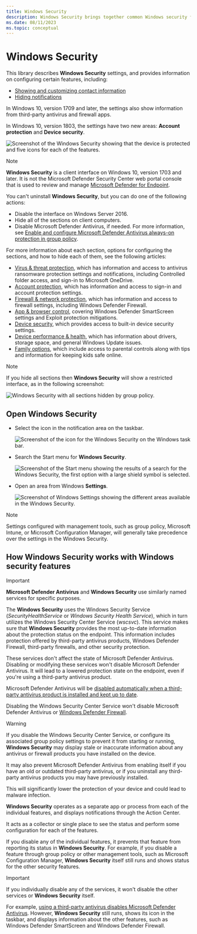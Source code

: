 ```yaml
---
title: Windows Security
description: Windows Security brings together common Windows security features into one place.
ms.date: 08/11/2023
ms.topic: conceptual
---
```


# Windows Security

This library describes **Windows Security** settings, and provides information on configuring certain features, including:

- [Showing and customizing contact information](wdsc-customize-contact-information.md)
- [Hiding notifications](wdsc-hide-notifications.md)

In Windows 10, version 1709 and later, the settings also show information from third-party antivirus and firewall apps.

In Windows 10, version 1803, the settings have two new areas: **Account protection** and **Device security**.

![Screenshot of the Windows Security showing that the device is protected and five icons for each of the features.](images/security-center-home.png)

> [!NOTE]
> **Windows Security** is a client interface on Windows 10, version 1703 and later. It is not the Microsoft Defender Security Center web portal console that is used to review and manage [Microsoft Defender for Endpoint](/microsoft-365/security/defender-endpoint/).

You can't uninstall **Windows Security**, but you can do one of the following actions:

- Disable the interface on Windows Server 2016.
- Hide all of the sections on client computers.
- Disable Microsoft Defender Antivirus, if needed. For more information, see [Enable and configure Microsoft Defender Antivirus always-on protection in group policy](/microsoft-365/security/defender-endpoint/configure-real-time-protection-microsoft-defender-antivirus).

For more information about each section, options for configuring the sections, and how to hide each of them, see the following articles:

- [Virus & threat protection](wdsc-virus-threat-protection.md), which has information and access to antivirus ransomware protection settings and notifications, including Controlled folder access, and sign-in to Microsoft OneDrive.
- [Account protection](wdsc-account-protection.md), which has information and access to sign-in and account protection settings.
- [Firewall & network protection](wdsc-firewall-network-protection.md), which has information and access to firewall settings, including Windows Defender Firewall.
- [App & browser control](wdsc-app-browser-control.md), covering Windows Defender SmartScreen settings and Exploit protection mitigations.
- [Device security](wdsc-device-security.md), which provides access to built-in device security settings.
- [Device performance & health](wdsc-device-performance-health.md), which has information about drivers, storage space, and general Windows Update issues.
- [Family options](wdsc-family-options.md), which include access to parental controls along with tips and information for keeping kids safe online.

> [!NOTE]
> If you hide all sections then **Windows Security** will show a restricted interface, as in the following screenshot:
>
> ![Windows Security with all sections hidden by group policy.](images/wdsc-all-hide.png)

## Open Windows Security

- Select the icon in the notification area on the taskbar.

    ![Screenshot of the icon for the Windows Security on the Windows task bar.](images/security-center-taskbar.png)

- Search the Start menu for **Windows Security**.

    ![Screenshot of the Start menu showing the results of a search for the Windows Security, the first option with a large shield symbol is selected.](images/security-center-start-menu.png)

- Open an area from Windows **Settings**.

    ![Screenshot of Windows Settings showing the different areas available in the Windows Security.](images/settings-windows-defender-security-center-areas.png)

> [!NOTE]
> Settings configured with management tools, such as group policy, Microsoft Intune, or Microsoft Configuration Manager, will generally take precedence over the settings in the Windows Security.

## How Windows Security works with Windows security features

> [!IMPORTANT]
> **Microsoft Defender Antivirus** and **Windows Security** use similarly named services for specific purposes.
>
> The **Windows Security** uses the Windows Security Service (*SecurityHealthService* or *Windows Security Health Service*), which in turn utilizes the Windows Security Center Service (*wscsvc*). This service makes sure that **Windows Security** provides the most up-to-date information about the protection status on the endpoint. This information includes protection offered by third-party antivirus products, Windows Defender Firewall, third-party firewalls, and other security protection.
>
> These services don't affect the state of Microsoft Defender Antivirus. Disabling or modifying these services won't disable Microsoft Defender Antivirus. It will lead to a lowered protection state on the endpoint, even if you're using a third-party antivirus product.
>
> Microsoft Defender Antivirus will be [disabled automatically when a third-party antivirus product is installed and kept up to date](/microsoft-365/security/defender-endpoint/microsoft-defender-antivirus-compatibility).
>
> Disabling the Windows Security Center Service won't disable Microsoft Defender Antivirus or [Windows Defender Firewall](../../network-security/windows-firewall/index.md).

> [!WARNING]
> If you disable the Windows Security Center Service, or configure its associated group policy settings to prevent it from starting or running, **Windows Security** may display stale or inaccurate information about any antivirus or firewall products you have installed on the device.
>
> It may also prevent Microsoft Defender Antivirus from enabling itself if you have an old or outdated third-party antivirus, or if you uninstall any third-party antivirus products you may have previously installed.
>
> This will significantly lower the protection of your device and could lead to malware infection.

**Windows Security** operates as a separate app or process from each of the individual features, and displays notifications through the Action Center.

It acts as a collector or single place to see the status and perform some configuration for each of the features.

If you disable any of the individual features, it prevents that feature from reporting its status in **Windows Security**. For example, if you disable a feature through group policy or other management tools, such as Microsoft Configuration Manager, **Windows Security** itself still runs and shows status for the other security features.

> [!IMPORTANT]
> If you individually disable any of the services, it won't disable the other services or **Windows Security** itself.

For example, [using a third-party antivirus disables Microsoft Defender Antivirus](/microsoft-365/security/defender-endpoint/microsoft-defender-antivirus-compatibility). However, **Windows Security** still runs, shows its icon in the taskbar, and displays information about the other features, such as Windows Defender SmartScreen and Windows Defender Firewall.
